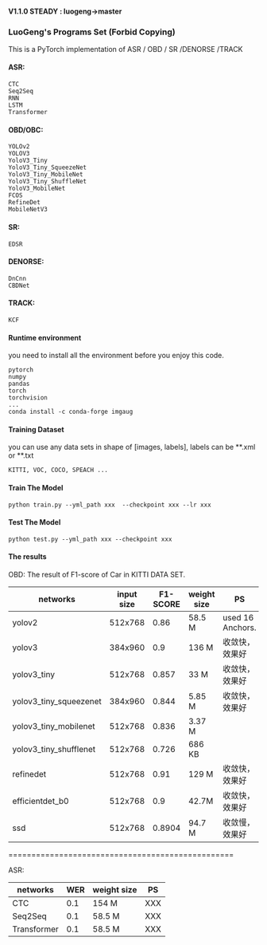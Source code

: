 #### V1.1.0 STEADY : luogeng->master 
### LuoGeng's Programs Set (Forbid Copying)
This is a PyTorch implementation of ASR / OBD / SR /DENORSE /TRACK
#### ASR:
    CTC
    Seq2Seq
    RNN
    LSTM
    Transformer
#### OBD/OBC:
    YOLOv2
    YOLOV3
    YoloV3_Tiny
    YoloV3_Tiny_SqueezeNet
    YoloV3_Tiny_MobileNet
    YoloV3_Tiny_ShuffleNet
    YoloV3_MobileNet
    FCOS
    RefineDet
    MobileNetV3
#### SR:
    EDSR
#### DENORSE:
    DnCnn
    CBDNet
    
#### TRACK:
    KCF


#### Runtime environment
you need to install all the environment before you enjoy this code.
```
pytorch
numpy
pandas
torch
torchvision
...
conda install -c conda-forge imgaug 

```
#### Training Dataset
you can use any data sets in shape of [images, labels], labels can be **.xml or **.txt
```
KITTI, VOC, COCO, SPEACH ...
```

#### Train The Model
```
python train.py --yml_path xxx  --checkpoint xxx --lr xxx
```
#### Test The Model
```
python test.py --yml_path xxx --checkpoint xxx
```

#### The results 
OBD:
The result of F1-score of Car in KITTI DATA SET.

networks | input size |  F1-SCORE |weight size| PS
 --- | --- | --- |  --- |---
yolov2|512x768|0.86|58.5 M|used 16 Anchors.
yolov3|384x960|0.9|136 M|收敛快，效果好
yolov3_tiny | 512x768| 0.857 | 33 M|收敛快，效果好
yolov3_tiny_squeezenet | 384x960 | 0.844 |5.85 M|收敛快，效果好
yolov3_tiny_mobilenet|512x768|0.836|3.37 M|
yolov3_tiny_shufflenet|512x768|0.726|686 KB|
refinedet | 512x768 | 0.91|129 M|收敛快，效果好
efficientdet_b0|512x768|0.9|42.7M|收敛快，效果好
ssd|512x768|0.8904|94.7 M|收敛慢，效果好

=================================================

ASR:

networks | WER |weight size| PS
 --- | --- | --- |  --- 
CTC         |0.1|154 M|XXX
Seq2Seq     |0.1|58.5 M|XXX
Transformer |0.1|58.5 M|XXX

